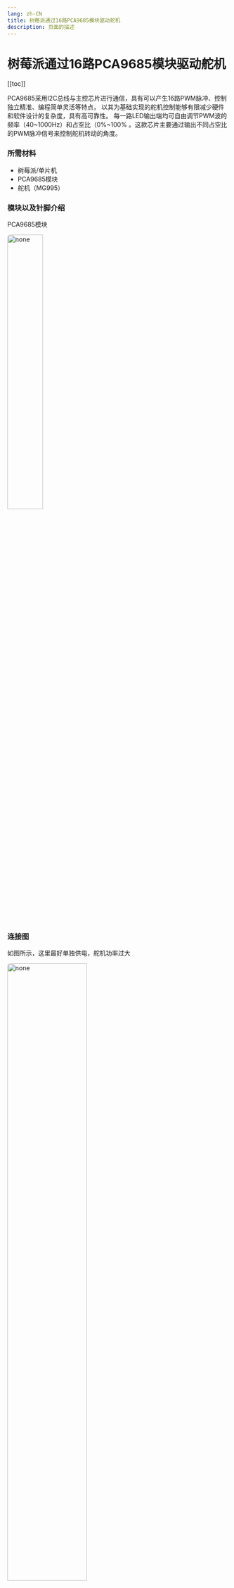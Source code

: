 ```yaml
---
lang: zh-CN  
title: 树莓派通过16路PCA9685模块驱动舵机     
description: 页面的描述
---
```


# 树莓派通过16路PCA9685模块驱动舵机

[[toc]]

PCA9685采用I2C总线与主控芯片进行通信，具有可以产生16路PWM脉冲、控制独立精准、编程简单灵活等特点， 以其为基础实现的舵机控制能够有限减少硬件和软件设计的复杂度，具有高可靠性。
每一路LED输出端均可自由调节PWM波的频率（40~1000Hz）和占空比（0%~100% 。这款芯片主要通过输出不同占空比的PWM脉冲信号来控制舵机转动的角度。

### 所需材料

- 树莓派/单片机
- PCA9685模块
- 舵机（MG995）

### 模块以及针脚介绍

PCA9685模块

<img src="https://oss-xuxin.oss-cn-beijing.aliyuncs.com/blog/img/R49VNo.png" alt="none" style="width: 40%;height: 40%;border-radius: 6px;">

### 连接图

如图所示，这里最好单独供电，舵机功率过大


<img src="https://oss-xuxin.oss-cn-beijing.aliyuncs.com/blog/img/PCA9685模块.drawio.png" alt="none" style="width: 60%;height: 60%;border-radius: 6px;">

### 开启IIC

[如何开启IIC？](打开树莓派的IIC功能.md)

控制原理：树莓派利用I2C向寄存器写入值，控制舵机，即使断电也不会影响配置，恢复之后还会是原来的位置。

### 编写代码

首先导入所需依赖

```xml

<dependencys>
    <dependency>
        <groupId>com.pi4j</groupId>
        <artifactId>pi4j-core</artifactId>
        <version>1.3</version>
    </dependency>
    <dependency>
        <groupId>com.pi4j</groupId>
        <artifactId>pi4j-gpio-extension</artifactId>
        <version>1.3</version>
    </dependency>
</dependencys>
```

测试代码如下

```java
import com.pi4j.gpio.extension.pca.PCA9685GpioProvider;
import com.pi4j.gpio.extension.pca.PCA9685Pin;
import com.pi4j.io.gpio.GpioController;
import com.pi4j.io.gpio.GpioFactory;
import com.pi4j.io.i2c.I2CBus;
import com.pi4j.io.i2c.I2CFactory;

import java.math.BigDecimal;


/**
 * 〈MCP3008Test〉
 *
 * @author 丁乾文
 * @date 2022/5/25 15:05
 * @since 1.0.0
 */
public class PCA9685Test {

    public static void main(String[] args) throws Exception {
        // 设定舵机控制频率，一般来说是50hz，一个周期20ms
        BigDecimal frequency = new BigDecimal("50");
        // 设定修正因子，PCA9685的实际输出频率与设定的频率有误差 所以说需要修正，如果必须要纠正只需要填写1就好
        BigDecimal frequencyCorrectionFactor = new BigDecimal("1");
        I2CBus bus = I2CFactory.getInstance(I2CBus.BUS_1);
        // 打开树莓派的IIC功能后获取地址：0x40  
        final PCA9685GpioProvider pca9685GpioProvider = new PCA9685GpioProvider(bus, 0x40, frequency, frequencyCorrectionFactor);
        provisionPwmOutputs(pca9685GpioProvider);
        pca9685GpioProvider.reset();

        // 转动
        pca9685GpioProvider.setPwm(PCA9685Pin.PWM_00, 1600);

        System.out.println("Exit");
    }

    private static void provisionPwmOutputs(final PCA9685GpioProvider gpioProvider) {
        GpioController gpio = GpioFactory.getInstance();
        gpio.provisionPwmOutputPin(gpioProvider, PCA9685Pin.PWM_00, "1");
        gpio.provisionPwmOutputPin(gpioProvider, PCA9685Pin.PWM_01, "not used");
        gpio.provisionPwmOutputPin(gpioProvider, PCA9685Pin.PWM_02, "not used");
        gpio.provisionPwmOutputPin(gpioProvider, PCA9685Pin.PWM_03, "not used");
        gpio.provisionPwmOutputPin(gpioProvider, PCA9685Pin.PWM_04, "not used");
        gpio.provisionPwmOutputPin(gpioProvider, PCA9685Pin.PWM_05, "not used");
        gpio.provisionPwmOutputPin(gpioProvider, PCA9685Pin.PWM_06, "not used");
        gpio.provisionPwmOutputPin(gpioProvider, PCA9685Pin.PWM_07, "not used");
        gpio.provisionPwmOutputPin(gpioProvider, PCA9685Pin.PWM_08, "not used");
        gpio.provisionPwmOutputPin(gpioProvider, PCA9685Pin.PWM_09, "not used");
        gpio.provisionPwmOutputPin(gpioProvider, PCA9685Pin.PWM_10, "not used");
        gpio.provisionPwmOutputPin(gpioProvider, PCA9685Pin.PWM_11, "not used");
        gpio.provisionPwmOutputPin(gpioProvider, PCA9685Pin.PWM_12, "not used");
        gpio.provisionPwmOutputPin(gpioProvider, PCA9685Pin.PWM_13, "not used");
        gpio.provisionPwmOutputPin(gpioProvider, PCA9685Pin.PWM_14, "not used");
        gpio.provisionPwmOutputPin(gpioProvider, PCA9685Pin.PWM_15, "not used");
    }

}

```

程序执行，则会看到舵机发生了旋转。

<Comment></Comment>

